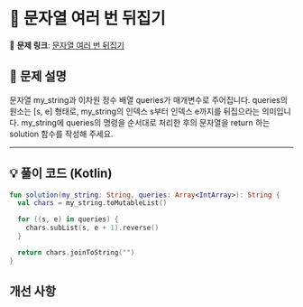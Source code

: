 # 📝 문자열 여러 번 뒤집기

🔗 **문제 링크**: [문자열 여러 번 뒤집기](https://school.programmers.co.kr/learn/courses/30/lessons/181913)

## 📌 문제 설명  
문자열 my_string과 이차원 정수 배열 queries가 매개변수로 주어집니다. queries의 원소는 [s, e] 형태로, my_string의 인덱스 s부터 인덱스 e까지를 뒤집으라는 의미입니다. my_string에 queries의 명령을 순서대로 처리한 후의 문자열을 return 하는 solution 함수를 작성해 주세요.

---

## 💡 풀이 코드 (Kotlin)
```kotlin
fun solution(my_string: String, queries: Array<IntArray>): String {
  val chars = my_string.toMutableList()

  for ((s, e) in queries) {
    chars.subList(s, e + 1).reverse()
  }

  return chars.joinToString("")
}
```

## 개선 사항
